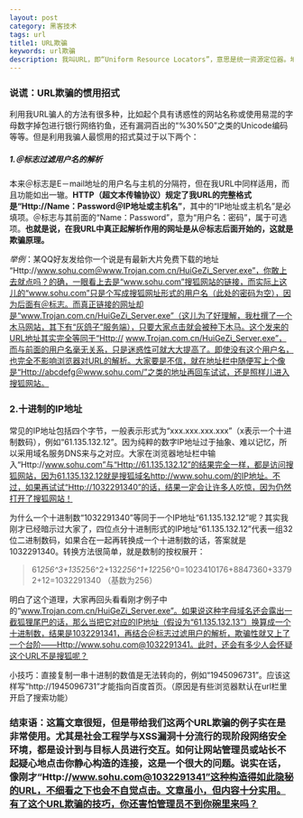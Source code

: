 ```yaml
---
layout: post
category: 黑客技术
tags: url  
title1: URL欺骗
keywords: url欺骗
description: 我叫URL，即“Uniform Resource Locators”，意思是统一资源定位器。地址栏中的网址就属于我URL的一种表达方式。基本上所有访问网站的朋友都会使用到我，所以我的作用是很大的。也许很多朋友都不知道，我可是很会骗人的。特别是有一群自称黑客的家伙很喜欢让我欺骗你们，趁你们不留心，就让我带你进入植入了木马的网页。所以我今天要大胆的自揭其短，让你们看清我，千万不要被那些黑客利用我把你们给欺骗了。
---
```


### 说谎：URL欺骗的惯用招式

利用我URL骗人的方法有很多种，比如起个具有诱惑性的网站名称或使用易混的字母数字掉包进行银行网络钓鱼，还有漏洞百出的“%30%50”之类的Unicode编码等等。但是利用我骗人最惯用的招式莫过于以下两个：

##### 1.＠标志过滤用户名的解析

本来＠标志是E－mail地址的用户名与主机的分隔符，但在我URL中同样适用，而且功能如出一辙。**HTTP（超文本传输协议）规定了我URL的完整格式是“Http://Name：Password＠IP地址或主机名”**，其中的“IP地址或主机名”是必填项。＠标志与其前面的“Name：Password”，意为“用户名：密码”，属于可选项。**也就是说，在我URL中真正起解析作用的网址是从＠标志后面开始的，这就是欺骗原理。**
<br>

*举例*：某QQ好友发给你一个说是有最新大片免费下载的地址 “Http://www.sohu.com＠www.Trojan.com.cn/HuiGeZi_Server.exe”，你敢上去就点吗？的确，一眼看上去是“www.sohu.com”搜狐网站的链接，而实际上这儿的“www.sohu.com”只是个写成搜狐网址形式的用户名（此处的密码为空），因为后面有＠标志。而真正链接的网址却是“www.Trojan.com.cn/HuiGeZi_Server.exe”（这儿为了好理解，我杜撰了一个木马网站，其下有“灰鸽子”服务端），只要大家点击就会被种下木马。这个发来的URL地址其实完全等同于“Http:// www.Trojan.com.cn/HuiGeZi_Server.exe”，而与前面的用户名毫无关系，只是迷惑性可就大大提高了。即使没有这个用户名，也完全不影响浏览器对URL的解析。大家要是不信，就在地址栏中随便写上个像是“Http://abcdefg＠www.sohu.com/”之类的地址再回车试试，还是照样儿进入搜狐网站。

### 2.十进制的IP地址

常见的IP地址包括四个字节，一般表示形式为“xxx.xxx.xxx.xxx”（x表示一个十进制数码），例如“61.135.132.12”。因为纯粹的数字IP地址过于抽象、难以记忆，所以采用域名服务DNS来与之对应。大家在浏览器地址栏中输入“Http://www.sohu.com”与“Http://61.135.132.12”的结果完全一样，都是访问搜狐网站，因为61.135.132.12就是搜狐域名http://www.sohu.com/的IP地址。不过，如果再试试“Http://1032291340”的话，结果一定会让许多人吃惊，因为仍然打开了搜狐网站！
<br>

为什么一个十进制数“1032291340”等同于一个IP地址“61.135.132.12”呢？其实我刚才已经暗示过大家了，四位点分十进制形式的IP地址“61.135.132.12”代表一组32位二进制数码，如果合在一起再转换成一个十进制数的话，答案就是1032291340。转换方法很简单，就是数制的按权展开：

>61*256^3+135*256^2+132*256^1+12*256^0=1023410176+8847360+33792+12=1032291340
>（基数为256）

明白了这个道理，大家再回头看看刚才例子中的“www.Trojan.com.cn/HuiGeZi_Server.exe”。如果说这种字母域名还会露出一截狐狸尾巴的话，那么当把它对应的IP地址（假设为“61.135.132.13”）换算成一个十进制数，结果是1032291341，再结合＠标志过滤用户的解析，欺骗性就又上了一个台阶——Http://www.sohu.com@1032291341。此时，还会有多少人会怀疑这个URL不是搜狐呢？
<br>

小技巧：直接复制一串十进制的数值是无法转向的，例如“1945096731”。应该这样写“http://1945096731”才能指向百度首页。（原因是有些浏览器默认在url栏里开启了搜索功能）

### 结束语：这篇文章很短，但是带给我们这两个URL欺骗的例子实在是非常使用。尤其是社会工程学与XSS漏洞十分流行的现阶段网络安全环境，都是设计到与目标人员进行交互。如何让网站管理员或站长不起疑心地点击你静心构造的连接，这是一个很大的问题。说实在话，像刚才“Http://www.sohu.com@1032291341”这种构造得如此隐秘的URL，不细看之下也会不自觉点击。文章虽小，但内容十分实用。有了这个URL欺骗的技巧，你还害怕管理员不到你碗里来吗？